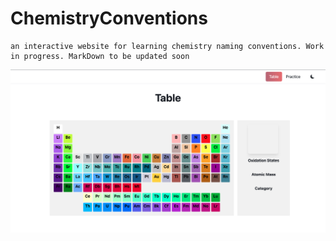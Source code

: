


# ChemistryConventions

    an interactive website for learning chemistry naming conventions. Work in progress. MarkDown to be updated soon

![Alt text](/imgs/table.png?raw=true "Title")

